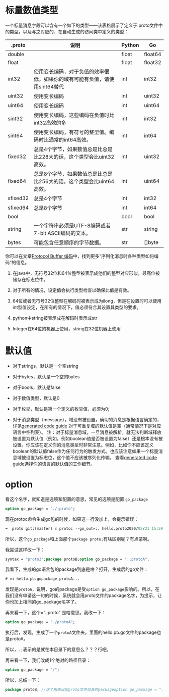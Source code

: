 # 标量数值类型

一个标量消息字段可以含有一个如下的类型——该表格展示了定义于.proto文件中的类型，以及与之对应的、在自动生成的访问类中定义的类型：

| .proto   | 说明                                                         | Python | Go      |
| -------- | ------------------------------------------------------------ | ------ | ------- |
| double   |                                                              | float  | float64 |
| float    |                                                              | float  | float32 |
| int32    | 使用变长编码，对于负值的效率很低，如果你的域有可能有负值，请使用sint64替代 | int    | int32   |
| uint32   | 使用变长编码                                                 | int    | uint32  |
| uint64   | 使用变长编码                                                 | int    | uint64  |
| sint32   | 使用变长编码，这些编码在负值时比int32高效的多                | int    | int32   |
| sint64   | 使用变长编码，有符号的整型值。编码时比通常的int64高效。      | int    | int64   |
| fixed32  | 总是4个字节，如果数值总是比总是比228大的话，这个类型会比uint32高效。 | int    | uint32  |
| fixed64  | 总是8个字节，如果数值总是比总是比256大的话，这个类型会比uint64高效。 | int    | uint64  |
| sfixed32 | 总是4个字节                                                  | int    | int32   |
| sfixed64 | 总是8个字节                                                  | int    | int64   |
| bool     |                                                              | bool   | bool    |
| string   | 一个字符串必须是UTF-8编码或者7-bit ASCII编码的文本。         | str    | string  |
| bytes    | 可能包含任意顺序的字节数据。                                 | str    | []byte  |

你可以在文章[Protocol Buffer 编码](https://developers.google.com/protocol-buffers/docs/encoding?hl=zh-cn)中，找到更多“序列化消息时各种类型如何编码”的信息。

1. 在java中，无符号32位和64位整型被表示成他们的整型对应形似，最高位被储存在标志位中。
2. 对于所有的情况，设定值会执行类型检查以确保此值是有效。

1. 64位或者无符号32位整型在解码时被表示成为ilong，但是在设置时可以使用int型值设定，在所有的情况下，值必须符合其设置其类型的要求。
2. python中string被表示成在解码时表示成str

1. Integer在64位的机器上使用，string在32位机器上使用

# 默认值



- 对于strings，默认是一个空string
- 对于bytes，默认是一个空的bytes

- 对于bools，默认是false
- 对于数值类型，默认是0

- 对于枚举，默认是第一个定义的枚举值，必须为0;
- 对于消息类型（message），域没有被设置，确切的消息是根据语言确定的，详见[generated code guide](https://developers.google.com/protocol-buffers/docs/reference/overview?hl=zh-cn)
  对于可重复域的默认值是空（通常情况下是对应语言中空列表）。
  注：对于标量消息域，一旦消息被解析，就无法判断域释放被设置为默认值（例如，例如boolean值是否被设置为false）还是根本没有被设置。你应该在定义你的消息类型时非常注意。例如，比如你不应该定义boolean的默认值false作为任何行为的触发方式。也应该注意如果一个标量消息域被设置为标志位，这个值不应该被序列化传输。
  查看[generated code guide](https://developers.google.com/protocol-buffers/docs/reference/overview?hl=zh-cn)选择你的语言的默认值的工作细节。

# option

看这个名字，就知道是选项和配置的意思，常见的选项是配置 `go_package`

```protobuf
option go_package = "./;proto";
```

现在protoc命令生成go包的时候，如果这一行没加上，会提示错误：

```protobuf
➜  proto git:(master) ✗ protoc --go_out=:. hello.proto2020/05/21 15:59:40 WARNING: Missing 'go_package' option in "hello.proto", please specify:        option go_package = ".;proto";A future release of protoc-gen-go will require this be specified.See https://developers.google.com/protocol-buffers/docs/reference/go-generated#package for more information.
```

所以，这个`go_package`和上面那个`package proto;`有啥区别呢？有点蒙啊。

我尝试这样改一下：

```protobuf
syntax = "proto3";package protoB;option go_package = ".;protoA";
```

我看下，生成的go语言包的package到底是啥？打开，生成后的go文件：

```protobuf
# vi hello.pb.gopackage protoA...
```

发现是`protoA`，说明，go的package是受`option go_package`影响的。所以，在我们没有申请这一句的时候，系统就会用proto文件的package名字，为提示，让你也加上相同的go_package名字了。

再来看一下，这个=".;proto" 是啥意思。我改一下：

```protobuf
option go_package = "./protoA";
```

执行后，发现，生成了一个`protoA`文件夹。里面的hello.pb.go文件的package也是protoA。

所以，`.;`表示的是就在本目录下的意思么？？？行吧。

再来看一下，我们改成1个绝对的路径目录：

```protobuf
option go_package = "/";
```

所以，总结一下：

```protobuf
package protoB; //这个用来设定proto文件自身的packageoption go_package = ".;protoA";  //这个用来生成的go文件package。一般情况下，可以把这2个设置成一样
```